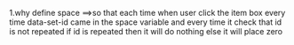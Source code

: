 1.why define space
==>so that each time when user click the item box every time data-set-id came in the space variable and every time it check that id is not repeated if id is repeated then it will do nothing else it will place zero 